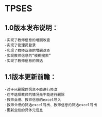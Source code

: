 # TPSES
## 1.0版本发布说明：
    ·实现了教师信息的增删改查
    ·实现了管理员登录
    ·实现了教师业绩的增删改查
    ·实现教师信息的“模糊搜索”
    ·实现了教师信息的筛选
 
## 1.1版本更新前瞻：
    ·对于已删除的信息不能进行修改
    ·在不选择教师的情况先不能进行删除
    ·教师业绩、教师信息的excel导入
    ·教师业绩的筛选excel导出、教师信息的筛选excel导出
    ·更新业绩的具体元信息
